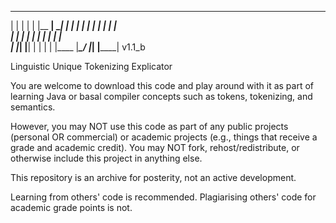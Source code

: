   _     _    _ _______ ______ 
 | |   | |  | |__   __|  ____|
 | |   | |  | |  | |  | |__   
 | |   | |  | |  | |  |  __|  
 | |___| |__| |  | |  | |____ 
 |______\____/   |_|  |______|	v1.1_b
                              
 Linguistic Unique Tokenizing Explicator

You are welcome to download this code and play around with it as part of learning Java or basal compiler concepts such
as tokens, tokenizing, and semantics.

However, you may NOT use this code as part of any public projects (personal OR commercial) or academic projects
(e.g., things that receive a grade and academic credit). You may NOT fork, rehost/redistribute, or otherwise include
this project in anything else.

This repository is an archive for posterity, not an active development.

Learning from others' code is recommended. Plagiarising others' code for academic grade points is not.